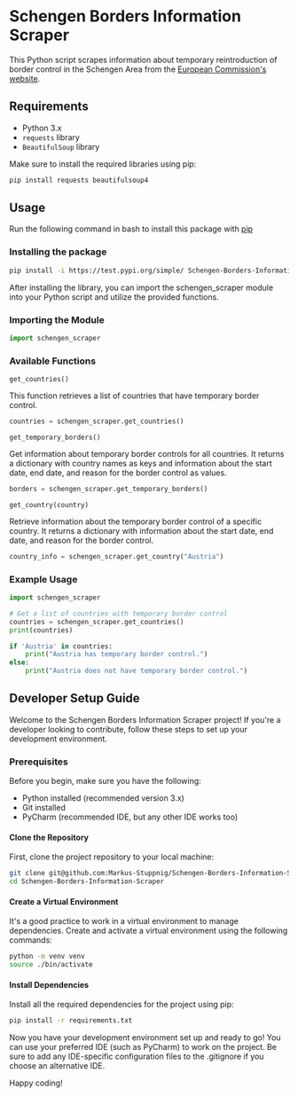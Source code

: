 # Schengen Borders Information Scraper

This Python script scrapes information about temporary reintroduction of border control in the Schengen Area from the [European Commission's website](https://home-affairs.ec.europa.eu/policies/schengen-borders-and-visa/schengen-area/temporary-reintroduction-border-control_en).

## Requirements

* Python 3.x
* `requests` library
* `BeautifulSoup` library

Make sure to install the required libraries using pip:

```bash
pip install requests beautifulsoup4
```

## Usage

Run the following command in bash to install this package with [pip](https://pypi.org/project/pip/)

### Installing the package

```bash
pip install -i https://test.pypi.org/simple/ Schengen-Borders-Information-Scraper
```

After installing the library, you can import the schengen_scraper module into your Python script and utilize the provided functions.

### Importing the Module

```python
import schengen_scraper
```

### Available Functions

`get_countries()`

This function retrieves a list of countries that have temporary border control.

```python
countries = schengen_scraper.get_countries()
```

`get_temporary_borders()`

Get information about temporary border controls for all countries. It returns a dictionary with country names as keys and information about the start date, end date, and reason for the border control as values.

```python
borders = schengen_scraper.get_temporary_borders()
```

`get_country(country)`

Retrieve information about the temporary border control of a specific country. It returns a dictionary with information about the start date, end date, and reason for the border control.

```python
country_info = schengen_scraper.get_country("Austria")
```

### Example Usage

```python
import schengen_scraper

# Get a list of countries with temporary border control
countries = schengen_scraper.get_countries()
print(countries)

if 'Austria' in countries:
    print("Austria has temporary border control.")
else:
    print("Austria does not have temporary border control.")
```

## Developer Setup Guide

Welcome to the Schengen Borders Information Scraper project! If you're a developer looking to contribute, follow these steps to set up your development environment.

### Prerequisites

Before you begin, make sure you have the following:

* Python installed (recommended version 3.x)
* Git installed
* PyCharm (recommended IDE, but any other IDE works too)

#### Clone the Repository

First, clone the project repository to your local machine:

```bash
git clone git@github.com:Markus-Stuppnig/Schengen-Borders-Information-Scraper.git
cd Schengen-Borders-Information-Scraper
```

#### Create a Virtual Environment

It's a good practice to work in a virtual environment to manage dependencies. Create and activate a virtual environment using the following commands:

```bash
python -m venv venv
source ./bin/activate
```

#### Install Dependencies

Install all the required dependencies for the project using pip:

```bash
pip install -r requirements.txt
```

Now you have your development environment set up and ready to go! You can use your preferred IDE (such as PyCharm) to work on the project. Be sure to add any IDE-specific configuration files to the .gitignore if you choose an alternative IDE.

Happy coding!
